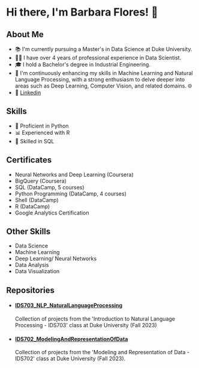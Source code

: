 # Hi there, I'm Barbara Flores! 👋

## About Me
- 📚 I'm currently pursuing a Master's in Data Science at Duke University.
- 👩‍💻 I have over 4 years of professional experience in Data Scientist.
- 🎓 I hold a Bachelor's degree in Industrial Engineering.
- 🚀 I'm continuously enhancing my skills in Machine Learning and Natural Language Processing, with a strong enthusiasm to delve deeper into areas such as Deep Learning, Computer Vision, and related domains. 🌐
- 🔗 [Linkedin](https://www.linkedin.com/in/barbarafloresrios/)

## Skills
- 🐍 Proficient in Python
- 📊 Experienced with R
- 💾 Skilled in SQL

## Certificates
- Neural Networks and Deep Learning (Coursera)
- BigQuery (Coursera)
- SQL (DataCamp, 5 courses)
- Python Programming (DataCamp, 4 courses)
- Shell (DataCamp)
- R (DataCamp)
- Google Analytics Certification

## Other Skills
- Data Science
- Machine Learning
- Deep Learning/ Neural Networks
- Data Analysis
- Data Visualization

## Repositories

- #### [IDS703_NLP_NaturalLanguageProcessing](https://github.com/BarbaraPFloresRios/IDS703_NLP_NaturalLanguageProcessing)
  Collection of projects from the 'Introduction to Natural Language Processing - IDS703' class at Duke University (Fall 2023)

- #### [IDS702_ModelingAndRepresentationOfData](https://github.com/BarbaraPFloresRios/IDS702_ModelingAndRepresentationOfData)
  Collection of projects from the 'Modeling and Representation of Data - IDS702' class at Duke University (Fall 2023). 


  



<!---
BarbaraPFloresRios/BarbaraPFloresRios is a ✨ special ✨ repository because its `README.md` (this file) appears on your GitHub profile.
You can click the Preview link to take a look at your changes.
--->
